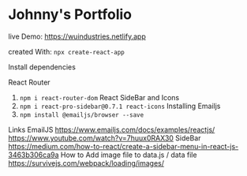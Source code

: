 # Johnny's Portfolio
live Demo: https://wuindustries.netlify.app

created With:
`npx create-react-app`

Install dependencies

React Router
1. `npm i react-router-dom`
React SideBar and Icons
2. `npm i react-pro-sidebar@0.7.1 react-icons`
Installing Emailjs
3. `npm install @emailjs/browser --save`

Links
EmailJS
https://www.emailjs.com/docs/examples/reactjs/
https://www.youtube.com/watch?v=7huux0RAX30
SideBar
https://medium.com/how-to-react/create-a-sidebar-menu-in-react-js-3463b306ca9a
How to Add image file to data.js / data file
https://survivejs.com/webpack/loading/images/